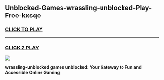 
## Unblocked-Games-wrassling-unblocked-Play-Free-kxsqe
<h3>
<a href="https://premium76.site?title=wrassling-unblocked&ref=23A">CLICK TO PLAY</a></h3>
<hr>

<h3>
<a href="https://premium76.site?title=wrassling-unblocked&ref=23A">CLICK 2 PLAY</a>
  
</h3>

<a href="https://premium76.site?title=wrassling-unblocked&ref=23A"><img src="https://clearcache.store/games.png"></a>


**wrassling-unblocked games unblocked: Your Gateway to Fun and Accessible Online Gaming**
